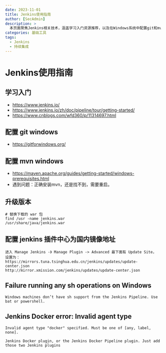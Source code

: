 ```yaml
---
date: 2023-11-01
title: Jenkins使用指南
author: [SecAdmin]
description: >
  本页面聚焦Jenkins相关技术，涵盖学习入门资源推荐，以及在Windows系统中配置git和mvn的方法与注意事项。详细介绍了Jenkins升级版本的具体操作，以及如何将插件中心设置为国内镜像地址，从而加速插件下载。同时，针对在Windows环境下运行sh操作失败，以及Jenkins Docker报错等常见问题，提供了有效的解决方案，为您在使用Jenkins进行持续集成与持续交付过程中提供全面且实用的指引。
categories: 基础工具
tags:
  - Jenkins
  - 持续集成
---
```


# Jenkins使用指南

## 学习入门
- https://www.jenkins.io/
- https://www.jenkins.io/zh/doc/pipeline/tour/getting-started/
- https://www.cnblogs.com/wfd360/p/11314697.html


## 配置 git windows

- https://gitforwindows.org/

## 配置 mvn windows

- https://maven.apache.org/guides/getting-started/windows-prerequisites.html
- 遇到问题：正确安装mvn，还是找不到，需要重启。

## 升级版本

```
# 替换下载的 war 包
find /usr -name jenkins.war
/usr/share/java/jenkins.war
```

## 配置 jenkins 插件中心为国内镜像地址

```
进入 Manage Jenkins -》 Manage Plugin -> Advanced 最下面有 Update Site，
设置为：
https://mirrors.tuna.tsinghua.edu.cn/jenkins/updates/update-center.json
http://mirror.xmission.com/jenkins/updates/update-center.json
```

## Failure running any sh operations on Windows

```
Windows machines don’t have sh support from the Jenkins Pipeline. Use bat or powershell.
```

## Jenkins Docker error: Invalid agent type

```
Invalid agent type "docker" specified. Must be one of [any, label, none].

Jenkins Docker plugin, or the Jenkins Docker Pipeline plugin. Just add those two Jenkins plugins
```
